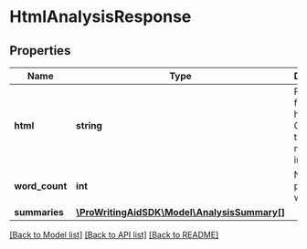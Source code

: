 # HtmlAnalysisResponse

## Properties
Name | Type | Description | Notes
------------ | ------------- | ------------- | -------------
**html** | **string** | Result in form of html. Contains tags with meta-information | 
**word_count** | **int** | Number of processed words | 
**summaries** | [**\ProWritingAidSDK\Model\AnalysisSummary[]**](AnalysisSummary.md) |  | 

[[Back to Model list]](../README.md#documentation-for-models) [[Back to API list]](../README.md#documentation-for-api-endpoints) [[Back to README]](../README.md)


